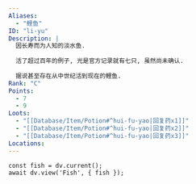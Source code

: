 ```yaml
---
Aliases:
  - "鲤鱼"
ID: "li-yu"
Description: |
  因长寿而为人知的淡水鱼.
  
  活了超过百年的例子, 光是官方记录就有七只, 虽然尚未确认.
  
  据说甚至存在从中世纪活到现在的鲤鱼.
Rank: "C"
Points:
  - 7
  - 9
Loots:
  - "[[Database/Item/Potion#^hui-fu-yao|回复药x1]]"
  - "[[Database/Item/Potion#^hui-fu-yao|回复药x2]]"
  - "[[Database/Item/Potion#^hui-fu-yao|回复药x3]]"
Locations:
---
```

```dataviewjs
const fish = dv.current();
await dv.view('Fish', { fish });
```